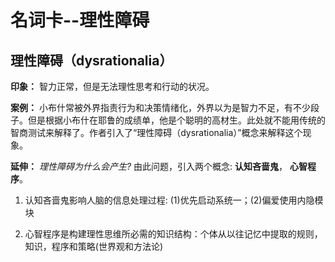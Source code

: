 # 名词卡--理性障碍

## 理性障碍（dysrationalia）

**印象：**  智力正常，但是无法理性思考和行动的状况。

**案例：** 小布什常被外界指责行为和决策情绪化，外界以为是智力不足，有不少段子。但是根据小布什在耶鲁的成绩单，他是个聪明的高材生。此处就不能用传统的智商测试来解释了。作者引入了“理性障碍（dysrationalia）”概念来解释这个现象。

**延伸：** *理性障碍为什么会产生?* 由此问题，引入两个概念: **认知吝啬鬼**， **心智程序**。

1. 认知吝啬鬼影响人脑的信息处理过程: (1)优先启动系统一；(2)偏爱使用内隐模块

2. 心智程序是构建理性思维所必需的知识结构：个体从以往记忆中提取的规则，知识，程序和策略(世界观和方法论)
